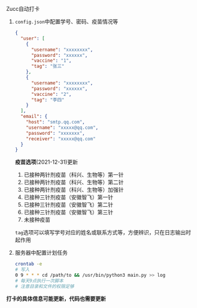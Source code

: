 Zucc自动打卡

1. `config.json`中配置学号、密码、疫苗情况等

   ```json
   {
     "user": [
       {
         "username": "xxxxxxxx",
         "password": "xxxxxx",
         "vaccine": "1",
         "tag": "张三"
       },
       {
         "username": "xxxxxxxx",
         "password": "xxxxxx",
         "vaccine": "2",
         "tag": "李四"
       }
     ],
     "email": {
       "host": "smtp.qq.com",
       "username": "xxxxx@qq.com",
       "password": "xxxxxxx",
       "receiver": "xxxxx@qq.com"
     }
   }
   ```

   **疫苗选项**(2021-12-31)更新

   1. 已接种两针剂疫苗（科兴、生物等）第一针
   2. 已接种两针剂疫苗（科兴、生物等）第二针
   3. 已接种两针剂疫苗（科兴、生物等）加强针
   4. 已接种三针剂疫苗（安徽智飞）第一针
   5. 已接种三针剂疫苗（安徽智飞）第二针
   6. 已接种三针剂疫苗（安徽智飞）第三针
   7. 未接种疫苗

   `tag`选项可以填写学号对应的姓名或联系方式等，方便辨识，只在日志输出时起作用

2. 服务器中配置计划任务

   ```bash
   crontab -e
   # 写入
   0 9 * * * cd /path/to && /usr/bin/python3 main.py >> log
   # 每天9点执行一次脚本
   # 注意目录和文件的权限足够
   ```

**打卡的具体信息可能更新，代码也需要更新**
